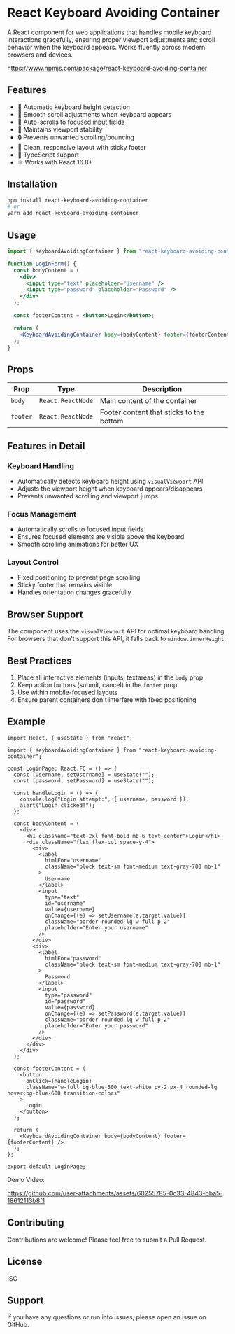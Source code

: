 # React Keyboard Avoiding Container

A React component for web applications that handles mobile keyboard interactions gracefully, ensuring proper viewport adjustments and scroll behavior when the keyboard appears. Works fluently across modern browsers and devices.

https://www.npmjs.com/package/react-keyboard-avoiding-container

## Features

- 📱 Automatic keyboard height detection
- 🔄 Smooth scroll adjustments when keyboard appears
- 🎯 Auto-scrolls to focused input fields
- 📍 Maintains viewport stability
- 🔒 Prevents unwanted scrolling/bouncing
- 🎨 Clean, responsive layout with sticky footer
- 💪 TypeScript support
- ⚛️ Works with React 16.8+

## Installation

```bash
npm install react-keyboard-avoiding-container
# or
yarn add react-keyboard-avoiding-container
```

## Usage

```jsx
import { KeyboardAvoidingContainer } from "react-keyboard-avoiding-container";

function LoginForm() {
  const bodyContent = (
    <div>
      <input type="text" placeholder="Username" />
      <input type="password" placeholder="Password" />
    </div>
  );

  const footerContent = <button>Login</button>;

  return (
    <KeyboardAvoidingContainer body={bodyContent} footer={footerContent} />
  );
}
```

## Props

| Prop     | Type              | Description                              |
| -------- | ----------------- | ---------------------------------------- |
| `body`   | `React.ReactNode` | Main content of the container            |
| `footer` | `React.ReactNode` | Footer content that sticks to the bottom |

## Features in Detail

### Keyboard Handling

- Automatically detects keyboard height using `visualViewport` API
- Adjusts the viewport height when keyboard appears/disappears
- Prevents unwanted scrolling and viewport jumps

### Focus Management

- Automatically scrolls to focused input fields
- Ensures focused elements are visible above the keyboard
- Smooth scrolling animations for better UX

### Layout Control

- Fixed positioning to prevent page scrolling
- Sticky footer that remains visible
- Handles orientation changes gracefully

## Browser Support

The component uses the `visualViewport` API for optimal keyboard handling. For browsers that don't support this API, it falls back to `window.innerHeight`.

## Best Practices

1. Place all interactive elements (inputs, textareas) in the `body` prop
2. Keep action buttons (submit, cancel) in the `footer` prop
3. Use within mobile-focused layouts
4. Ensure parent containers don't interfere with fixed positioning

## Example

```tsx
import React, { useState } from "react";

import { KeyboardAvoidingContainer } from "react-keyboard-avoiding-container";

const LoginPage: React.FC = () => {
  const [username, setUsername] = useState("");
  const [password, setPassword] = useState("");

  const handleLogin = () => {
    console.log("Login attempt:", { username, password });
    alert("Login clicked!");
  };

  const bodyContent = (
    <div>
      <h1 className="text-2xl font-bold mb-6 text-center">Login</h1>
      <div className="flex flex-col space-y-4">
        <div>
          <label
            htmlFor="username"
            className="block text-sm font-medium text-gray-700 mb-1"
          >
            Username
          </label>
          <input
            type="text"
            id="username"
            value={username}
            onChange={(e) => setUsername(e.target.value)}
            className="border rounded-lg w-full p-2"
            placeholder="Enter your username"
          />
        </div>
        <div>
          <label
            htmlFor="password"
            className="block text-sm font-medium text-gray-700 mb-1"
          >
            Password
          </label>
          <input
            type="password"
            id="password"
            value={password}
            onChange={(e) => setPassword(e.target.value)}
            className="border rounded-lg w-full p-2"
            placeholder="Enter your password"
          />
        </div>
      </div>
    </div>
  );

  const footerContent = (
    <button
      onClick={handleLogin}
      className="w-full bg-blue-500 text-white py-2 px-4 rounded-lg hover:bg-blue-600 transition-colors"
    >
      Login
    </button>
  );

  return (
    <KeyboardAvoidingContainer body={bodyContent} footer={footerContent} />
  );
};

export default LoginPage;
```
Demo Video:

https://github.com/user-attachments/assets/60255785-0c33-4843-bba5-18612113b8f1


## Contributing

Contributions are welcome! Please feel free to submit a Pull Request.

## License

ISC

## Support

If you have any questions or run into issues, please open an issue on GitHub.
